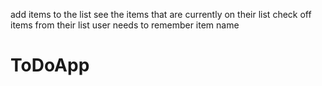 add items to the list
see the items that are currently on their list
check off items from their list
user needs to remember item name
# ToDoApp
